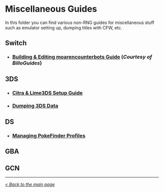 # Miscellaneous Guides

In this folder you can find various non-RNG guides for miscellaneous stuff such as emulator setting up, dumping titles with CFW, etc.

## Switch
- ### [Building & Editing moarencounterbots Guide](https://billo-guides.github.io/misc/moarencounterbots/) (_Courtesy of BilloGuides_)

## 3DS
- ### [Citra & Lime3DS Setup Guide](https://github.com/Wi-Fi-Labs/Labs-Guides/blob/main/MISC/3DS/CitraSetup.md)
- ### [Dumping 3DS Data](https://github.com/Wi-Fi-Labs/Labs-Guides/blob/main/MISC/3DS/Dumping3DSData.md)

## DS
- ### [Managing PokeFinder Profiles](https://github.com/Wi-Fi-Labs/Labs-Guides/blob/main/MISC/DS/PokeFinderProfiles.md)

## GBA

## GCN

***
_[< Back to the main page](https://github.com/Wi-Fi-Labs/Labs-Guides)_